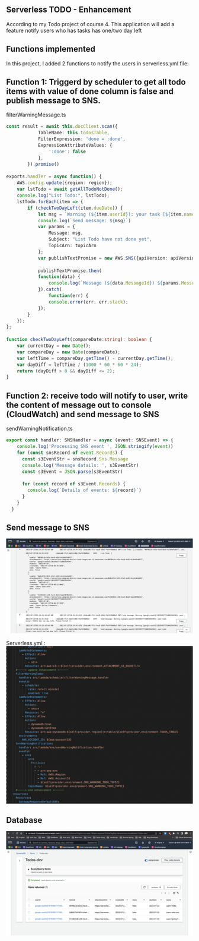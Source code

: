 ## Serverless TODO - Enhancement
According to my Todo project of course 4. This application will add a feature notify users who has tasks has one/two day left

## Functions implemented
In this project, I added 2 functions to notify the users in serverless.yml file:

## Function 1: Triggerd by scheduler to get all todo items with value of done column is false and publish message to SNS.

filterWarningMessage.ts
```ts
const result = await this.docClient.scan({
            TableName: this.todosTable,
            FilterExpression: 'done = :done',
            ExpressionAttributeValues: {
                ':done': false
            },
        }).promise()

exports.handler = async function() {
    AWS.config.update({region: region});
    var lstTodo = await getAllTodoNotDone();
    console.log("List Todo:", lstTodo);
    lstTodo.forEach(item => {
        if (checkTwoDayLeft(item.dueDate)) {
            let msg = `Warning (${item.userId}): your task [${item.name}] has two day left. Please finish it.`;
            console.log(`Send message: ${msg}`)
            var params = {
                Message: msg, 
                Subject: "List Todo have not done yet",
                TopicArn: topicArn
            };
            var publishTextPromise = new AWS.SNS({apiVersion: apiVersion}).publish(params).promise();

            publishTextPromise.then(
            function(data) {
                console.log(`Message (${data.MessageId}) ${params.Message} sent to the topic ${params.TopicArn}`);
            }).catch(
                function(err) {
                console.error(err, err.stack);
            });
        }
    });
};

function checkTwoDayLeft(compareDate:string): boolean {
    var currentDay = new Date();
    var compareDay = new Date(compareDate);
    var leftTime = compareDay.getTime() - currentDay.getTime();
    var dayDiff = leftTime / (1000 * 60 * 60 * 24);
    return (dayDiff > 0 && dayDiff <= 2);
}
```
## Function 2: receive todo will notify to user, write the content of message out to console (CloudWatch) and send message to SNS
sendWarningNotification.ts

```ts
export const handler: SNSHandler = async (event: SNSEvent) => {
    console.log('Processing SNS event ', JSON.stringify(event))
    for (const snsRecord of event.Records) {
      const s3EventStr = snsRecord.Sns.Message
      console.log('Message datails: ', s3EventStr)
      const s3Event = JSON.parse(s3EventStr)
  
      for (const record of s3Event.Records) {
        console.log(`Details of events: ${record}`)
      }
    }
  }
```
## Send message to SNS
![Alt text](final-capstone-image/cloudwatch.png?raw=true "Image 1")

Serverless.yml :
![Alt text](final-capstone-image/serverless_update.png?raw=true "Image 2")

## Database
![Alt text](final-capstone-image/Database.png?raw=true "Image 3")
